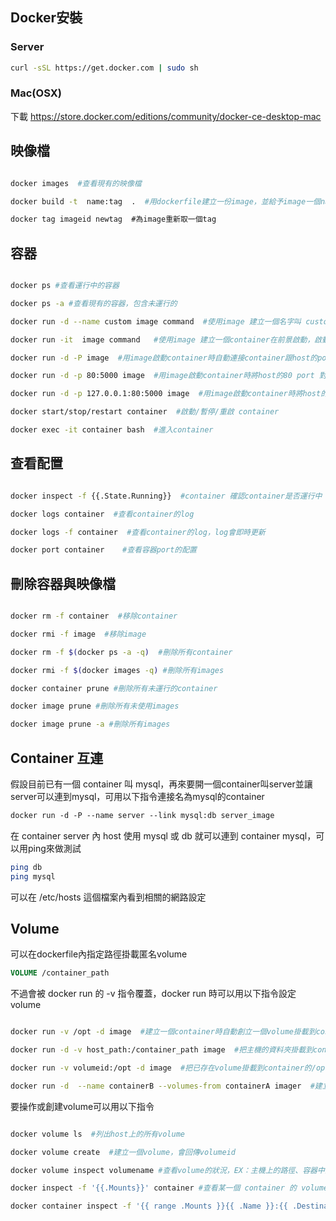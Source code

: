 ## Docker安裝

### Server

``` sh
curl -sSL https://get.docker.com | sudo sh
```

### Mac(OSX)

下載 https://store.docker.com/editions/community/docker-ce-desktop-mac


## 映像檔

```sh

docker images  #查看現有的映像檔

docker build -t  name:tag  .  #用dockerfile建立一份image，並給予image一個name與tag

docker tag imageid newtag  #為image重新取一個tag

```

## 容器

```sh

docker ps #查看運行中的容器

docker ps -a #查看現有的容器，包含未運行的

docker run -d --name custom image command  #使用image 建立一個名字叫 custom 的container在背景啟動，啟動時執行command

docker run -it  image command   #使用image 建立一個container在前景啟動，啟動時執行command

docker run -d -P image  #用image啟動container時自動連接container跟host的port EX：自動分配host上的 3000 port 對應container的 5000port

docker run -d -p 80:5000 image  #用image啟動container時將host的80 port 對應到container的5000 port

docker run -d -p 127.0.0.1:80:5000 image  #用image啟動container時將host的127.0.0.1:80 port 對應到container的5000 port

docker start/stop/restart container  #啟動/暫停/重啟 container

docker exec -it container bash  #進入container

```

## 查看配置

```sh

docker inspect -f {{.State.Running}}  #container 確認container是否運行中

docker logs container  #查看container的log

docker logs -f container  #查看container的log，log會即時更新

docker port container	 #查看容器port的配置

```

## 刪除容器與映像檔

```sh

docker rm -f container  #移除container

docker rmi -f image  #移除image

docker rm -f $(docker ps -a -q)  #刪除所有container

docker rmi -f $(docker images -q) #刪除所有images

docker container prune #刪除所有未運行的container

docker image prune #刪除所有未使用images

docker image prune -a #刪除所有images

```

## Container 互連

假設目前已有一個 container 叫 mysql，再來要開一個container叫server並讓server可以連到mysql，可用以下指令連接名為mysql的container

```sh
docker run -d -P --name server --link mysql:db server_image 
```

在 container server 內 host 使用 mysql 或 db 就可以連到 container mysql，可以用ping來做測試

```sh
ping db
ping mysql
```

可以在 /etc/hosts 這個檔案內看到相關的網路設定

## Volume

可以在dockerfile內指定路徑掛載匿名volume

```dockerfile
VOLUME /container_path
```

不過會被 docker run 的 -v 指令覆蓋，docker run 時可以用以下指令設定volume

```sh

docker run -v /opt -d image  #建立一個container時自動創立一個volume掛載到container的/opt路徑下

docker run -d -v host_path:/container_path image  #把主機的資料夾掛載到container中，讓container存入該資料夾的檔案可在主機上讀取

docker run -v volumeid:/opt -d image  #把已存在volume掛載到container的/opt路徑下，以後若移除這個container，還是可以透過把volume掛在新的container下volume中原有的檔案

docker run -d  --name containerB --volumes-from containerA imager  #建立一個 containerB 並使用 containerA 的 volume

```

要操作或創建volume可以用以下指令

```sh

docker volume ls  #列出host上的所有volume

docker volume create  #建立一個volume，會回傳volumeid

docker volume inspect volumename #查看volume的狀況，EX：主機上的路徑、容器中的路徑

docker inspect -f '{{.Mounts}}' container #查看某一個 container 的 volume 狀況

docker container inspect -f '{{ range .Mounts }}{{ .Name }}:{{ .Destination }} {{ end }}' container #查看某一個 container 的 volume 狀況

```



